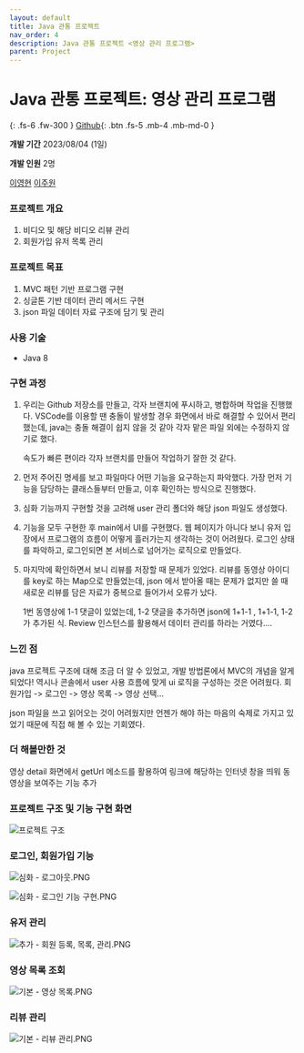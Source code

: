 ```yaml
---
layout: default
title: Java 관통 프로젝트
nav_order: 4
description: Java 관통 프로젝트 <영상 관리 프로그램>
parent: Project
---
```


# Java 관통 프로젝트: 영상 관리 프로그램

{: .fs-6 .fw-300 }
[Github](https://github.com/yyoungl/java1){: .btn .fs-5 .mb-4 .mb-md-0 }

**개발 기간** 2023/08/04 (1일)

**개발 인원** 2명

[이영현](https://github.com/yyoungl) [이주원](https://github.com/jooooooowon)

### 프로젝트 개요

1. 비디오 및 해당 비디오 리뷰 관리
2. 회원가입 유저 목록 관리

### 프로젝트 목표

1. MVC 패턴 기반 프로그램 구현
2. 싱글톤 기반 데이터 관리 메서드 구현
3. json 파일 데이터 자료 구조에 담기 및 관리

### 사용 기술

- Java 8

### 구현 과정

1. 우리는 Github 저장소를 만들고, 각자 브랜치에 푸시하고, 병합하며 작업을 진행했다. VSCode를 이용할 땐 충돌이 발생할 경우 화면에서 바로 해결할 수 있어서 편리했는데, java는 충돌 해결이 쉽지 않을 것 같아 각자 맡은 파일 외에는 수정하지 않기로 했다.

   속도가 빠른 편이라 각자 브랜치를 만들어 작업하기 잘한 것 같다.

2. 먼저 주어진 명세를 보고 파일마다 어떤 기능을 요구하는지 파악했다. 가장 먼저 기능을 담당하는 클래스들부터 만들고, 이후 확인하는 방식으로 진행했다.
3. 심화 기능까지 구현할 것을 고려해 user 관리 폴더와 해당 json 파일도 생성했다.
4. 기능을 모두 구현한 후 main에서 UI를 구현했다. 웹 페이지가 아니다 보니 유저 입장에서 프로그램의 흐름이 어떻게 흘러가는지 생각하는 것이 어려웠다. 로그인 상태를 파악하고, 로그인되면 본 서비스로 넘어가는 로직으로 만들었다.
5. 마지막에 확인하면서 보니 리뷰를 저장할 때 문제가 있었다. 리뷰를 동영상 아이디를 key로 하는 Map으로 만들었는데, json 에서 받아올 때는 문제가 없지만 쓸 때 새로운 리뷰를 담은 자료가 중복으로 들어가서 오류가 났다.

   1번 동영상에 1-1 댓글이 있었는데, 1-2 댓글을 추가하면 json에 1+1-1 , 1+1-1, 1-2 가 추가된 식. Review 인스턴스를 활용해서 데이터 관리를 하라는 거였다….

### 느낀 점

java 프로젝트 구조에 대해 조금 더 알 수 있었고, 개발 방법론에서 MVC의 개념을 알게 되었다! 역시나 콘솔에서 user 사용 흐름에 맞게 ui 로직을 구성하는 것은 어려웠다. 회원가입 -> 로그인 -> 영상 목록 -> 영상 선택...

json 파일을 쓰고 읽어오는 것이 어려웠지만 언젠가 해야 하는 마음의 숙제로 가지고 있었기 때문에 직접 해 볼 수 있는 기회였다.

### 더 해볼만한 것

영상 detail 화면에서 getUrl 메소드를 활용하여 링크에 해당하는 인터넷 창을 띄워 동영상을 보여주는 기능 추가

### 프로젝트 구조 및 기능 구현 화면

![프로젝트 구조](https://user-images.githubusercontent.com/127117707/259029623-a2ad6f69-2165-4f11-bb44-9c8036a7a4b5.png)

### 로그인, 회원가입 기능

![심화 - 로그아웃.PNG](https://user-images.githubusercontent.com/127117707/259023028-96b28603-0d2c-43e1-92e4-2f4a1de8dbeb.PNG)

![심화 - 로그인 기능 구현.PNG](https://user-images.githubusercontent.com/127117707/259023032-90dd1ee9-e170-4c9f-b7cb-d7869afe5d71.PNG)

### 유저 관리

![추가 - 회원 등록, 목록, 관리.PNG](https://user-images.githubusercontent.com/127117707/259023037-a749fc55-803f-449f-8d46-ae5b3c0ae1fc.PNG)

### 영상 목록 조회

![기본 - 영상 목록.PNG](https://user-images.githubusercontent.com/127117707/259023024-899a93f6-b051-41c3-8edd-87076b45c45b.PNG)

### 리뷰 관리

![기본 - 리뷰 관리.PNG](https://user-images.githubusercontent.com/127117707/259023022-9a9f67df-1835-4439-bcc8-275b9fef469f.PNG)

